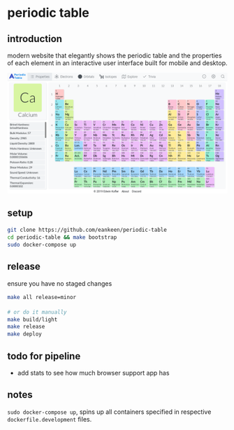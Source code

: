 # periodic table

## introduction

modern website that elegantly shows the periodic table and the properties of each element in an interactive user interface built for mobile and desktop.

![periodic table image](./periodic-table.png)

## setup

```sh
git clone https://github.com/eankeen/periodic-table
cd periodic-table && make bootstrap
sudo docker-compose up
```

## release

ensure you have no staged changes

```sh
make all release=minor

# or do it manually
make build/light
make release
make deploy
```

## todo for pipeline

- add stats to see how much browser support app has

## notes

`sudo docker-compose up`, spins up all containers specified in respective `dockerfile.development` files.
